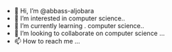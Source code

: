 - 👋 Hi, I’m @abbass-aljobara
- 👀 I’m interested in computer science..
- 🌱 I’m currently learning . computer science..
- 💞️ I’m looking to collaborate on computer science
...
- 📫 How to reach me ...

<!---
abbass-aljobara/abbass-aljobara is a ✨ special ✨ repository because its `README.md` (this file) appears on your GitHub profile.
You can click the Preview link to take a look at your changes.
--->
